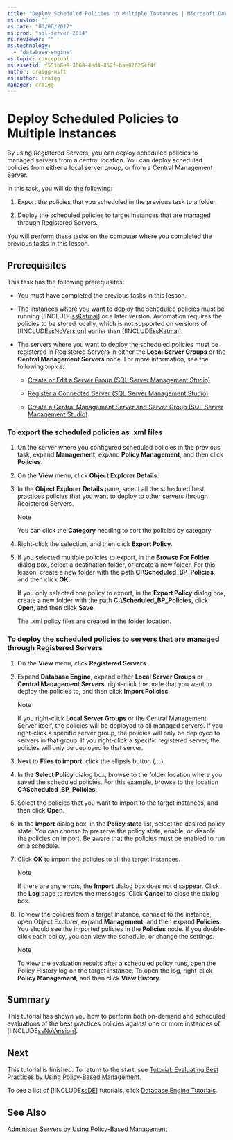```yaml
---
title: "Deploy Scheduled Policies to Multiple Instances | Microsoft Docs"
ms.custom: ""
ms.date: "03/06/2017"
ms.prod: "sql-server-2014"
ms.reviewer: ""
ms.technology: 
  - "database-engine"
ms.topic: conceptual
ms.assetid: f551b8e8-3668-4ed4-852f-bae826254f4f
author: craigg-msft
ms.author: craigg
manager: craigg
---
```

# Deploy Scheduled Policies to Multiple Instances
  By using Registered Servers, you can deploy scheduled policies to managed servers from a central location. You can deploy scheduled policies from either a local server group, or from a Central Management Server.  
  
 In this task, you will do the following:  
  
1.  Export the policies that you scheduled in the previous task to a folder.  
  
2.  Deploy the scheduled policies to target instances that are managed through Registered Servers.  
  
 You will perform these tasks on the computer where you completed the previous tasks in this lesson.  
  
## Prerequisites  
 This task has the following prerequisites:  
  
-   You must have completed the previous tasks in this lesson.  
  
-   The instances where you want to deploy the scheduled policies must be running [!INCLUDE[ssKatmai](../includes/sskatmai-md.md)] or a later version. Automation requires the policies to be stored locally, which is not supported on versions of [!INCLUDE[ssNoVersion](../includes/ssnoversion-md.md)] earlier than [!INCLUDE[ssKatmai](../includes/sskatmai-md.md)].  
  
-   The servers where you want to deploy the scheduled policies must be registered in Registered Servers in either the **Local Server Groups** or the **Central Management Servers** node. For more information, see the following topics:  
  
    -   [Create or Edit a Server Group &#40;SQL Server Management Studio&#41;](../ssms/register-servers/create-or-edit-a-server-group-sql-server-management-studio.md)  
  
    -   [Register a Connected Server &#40;SQL Server Management Studio&#41;](../ssms/register-servers/register-a-connected-server-sql-server-management-studio.md).  
  
    -   [Create a Central Management Server and Server Group &#40;SQL Server Management Studio&#41;](../ssms/register-servers/create-a-central-management-server-and-server-group.md)  
  
### To export the scheduled policies as .xml files  
  
1.  On the server where you configured scheduled policies in the previous task, expand **Management**, expand **Policy Management**, and then click **Policies**.  
  
2.  On the **View** menu, click **Object Explorer Details**.  
  
3.  In the **Object Explorer Details** pane, select all the scheduled best practices policies that you want to deploy to other servers through Registered Servers.  
  
    > [!NOTE]  
    >  You can click the **Category** heading to sort the policies by category.  
  
4.  Right-click the selection, and then click **Export Policy**.  
  
5.  If you selected multiple policies to export, in the **Browse For Folder** dialog box, select a destination folder, or create a new folder. For this lesson, create a new folder with the path **C:\Scheduled_BP_Policies**, and then click **OK**.  
  
     If you only selected one policy to export, in the **Export Policy** dialog box, create a new folder with the path **C:\Scheduled_BP_Policies**, click **Open**, and then click **Save**.  
  
     The .xml policy files are created in the folder location.  
  
### To deploy the scheduled policies to servers that are managed through Registered Servers  
  
1.  On the **View** menu, click **Registered Servers**.  
  
2.  Expand **Database Engine**, expand either **Local Server Groups** or **Central Management Servers**, right-click the node that you want to deploy the policies to, and then click **Import Policies**.  
  
    > [!NOTE]  
    >  If you right-click **Local Server Groups** or the Central Management Server itself, the policies will be deployed to all managed servers. If you right-click a specific server group, the policies will only be deployed to servers in that group. If you right-click a specific registered server, the policies will only be deployed to that server.  
  
3.  Next to **Files to import**, click the ellipsis button (**...**).  
  
4.  In the **Select Policy** dialog box, browse to the folder location where you saved the scheduled policies. For this example, browse to the location **C:\Scheduled_BP_Policies**.  
  
5.  Select the policies that you want to import to the target instances, and then click **Open**.  
  
6.  In the **Import** dialog box, in the **Policy state** list, select the desired policy state. You can choose to preserve the policy state, enable, or disable the policies on import. Be aware that the policies must be enabled to run on a schedule.  
  
7.  Click **OK** to import the policies to all the target instances.  
  
    > [!NOTE]  
    >  If there are any errors, the **Import** dialog box does not disappear. Click the **Log** page to review the messages. Click **Cancel** to close the dialog box.  
  
8.  To view the policies from a target instance, connect to the instance, open Object Explorer, expand **Management**, and then expand **Policies**. You should see the imported policies in the **Policies** node. If you double-click each policy, you can view the schedule, or change the settings.  
  
    > [!NOTE]  
    >  To view the evaluation results after a scheduled policy runs, open the Policy History log on the target instance. To open the log, right-click **Policy Management**, and then click **View History**.  
  
## Summary  
 This tutorial has shown you how to perform both on-demand and scheduled evaluations of the best practices policies against one or more instances of [!INCLUDE[ssNoVersion](../includes/ssnoversion-md.md)].  
  
## Next  
 This tutorial is finished. To return to the start, see [Tutorial: Evaluating Best Practices by Using Policy-Based Management](../../2014/tutorials/tutorial-evaluating-best-practices-by-using-policy-based-management.md).  
  
 To see a list of [!INCLUDE[ssDE](../includes/ssde-md.md)] tutorials, click [Database Engine Tutorials](../relational-databases/database-engine-tutorials.md).  
  
## See Also  
 [Administer Servers by Using Policy-Based Management](../relational-databases/policy-based-management/administer-servers-by-using-policy-based-management.md)  
  
  
